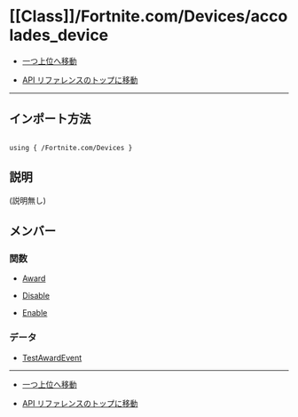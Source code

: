 # [[Class]]/Fortnite.com/Devices/accolades_device

- [一つ上位へ移動](../main.md)

- [API リファレンスのトップに移動](/main.md)

---

## インポート方法

```verse

using { /Fortnite.com/Devices }

```

## 説明

(説明無し)

## メンバー

### 関数

- [Award](./F_Award/main.md)

- [Disable](./F_Disable/main.md)

- [Enable](./F_Enable/main.md)

### データ

- [TestAwardEvent](./D_TestAwardEvent/main.md)

---

- [一つ上位へ移動](../main.md)

- [API リファレンスのトップに移動](/main.md)
